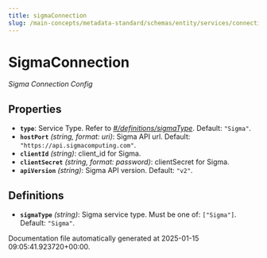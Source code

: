 ```yaml
---
title: sigmaConnection
slug: /main-concepts/metadata-standard/schemas/entity/services/connections/dashboard/sigmaconnection
---
```


# SigmaConnection

*Sigma Connection Config*

## Properties

- **`type`**: Service Type. Refer to *[#/definitions/sigmaType](#definitions/sigmaType)*. Default: `"Sigma"`.
- **`hostPort`** *(string, format: uri)*: Sigma API url. Default: `"https://api.sigmacomputing.com"`.
- **`clientId`** *(string)*: client_id for Sigma.
- **`clientSecret`** *(string, format: password)*: clientSecret for Sigma.
- **`apiVersion`** *(string)*: Sigma API version. Default: `"v2"`.
## Definitions

- **`sigmaType`** *(string)*: Sigma service type. Must be one of: `["Sigma"]`. Default: `"Sigma"`.


Documentation file automatically generated at 2025-01-15 09:05:41.923720+00:00.
